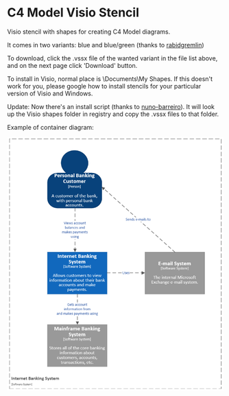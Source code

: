 # C4 Model Visio Stencil
Visio stencil with shapes for creating C4 Model diagrams.

It comes in two variants: blue and blue/green (thanks to <a href="https://github.com/rabidgremlin">rabidgremlin</a>)

To download, click the .vssx file of the wanted variant in the file list above, and on the next page click 'Download' button.

To install in Visio, normal place is \Documents\My Shapes\. If this doesn't work for you, please google how to install stencils for your particular version of Visio and Windows.

Update: Now there's an install script (thanks to <a href="https://github.com/nuno-barreiro">nuno-barreiro</a>). It will look up the Visio shapes folder in registry and copy the .vssx files to that folder.

Example of container diagram:

![ContainerDiagram](/images/C4model-banking-system-context-diagram.png)
